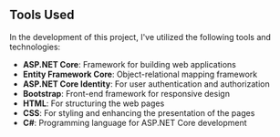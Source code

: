 ## Tools Used

In the development of this project, I've utilized the following tools and technologies:

- **ASP.NET Core**: Framework for building web applications
- **Entity Framework Core**: Object-relational mapping framework
- **ASP.NET Core Identity**: For user authentication and authorization
- **Bootstrap**: Front-end framework for responsive design
- **HTML**: For structuring the web pages
- **CSS**: For styling and enhancing the presentation of the pages
- **C#**: Programming language for ASP.NET Core development

